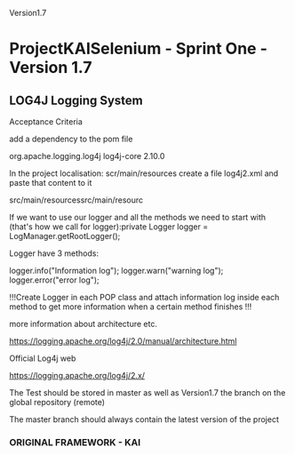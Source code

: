  Version1.7
# ProjectKAISelenium - Sprint One -Version 1.7


##  LOG4J Logging System

Acceptance Criteria

add a dependency to the pom file

<dependency>
     <groupId>org.apache.logging.log4j</groupId>
     <artifactId>log4j-core</artifactId>
     <version>2.10.0</version>
 </dependency>

In the project localisation: scr/main/resources create a file log4j2.xml and paste that content to it

<?xml version="1.0" encoding="UTF-8"?>
 <Configuration status="INFO">
     <Appenders>
         <Console name="console" target="SYSTEM_OUT">
             <PatternLayout
                     pattern="[%-5level] %d{yyyy-MM-dd HH:mm:ss.SSS} [%t] %C - %msg%n" />
         </Console>
     </Appenders>
     <Loggers>
         <Root level="debug" additivity="false">
             <AppenderRef ref="console" />
         </Root>
     </Loggers>
 </Configuration>

 src/main/resourcessrc/main/resourc

If we want to use our logger and all the methods we need to start with (that's how we call for logger):private Logger logger = LogManager.getRootLogger();

Logger have 3 methods:

logger.info("Information log");
 logger.warn("warning log");
 logger.error("error log");

!!!Create Logger in each POP class and attach information log inside each method to get more information when a certain method finishes !!!

more information about architecture etc. 

https://logging.apache.org/log4j/2.0/manual/architecture.html

Official Log4j web

https://logging.apache.org/log4j/2.x/

The Test should be stored in master as well as Version1.7 the branch on the global repository (remote)

The master branch should always contain the latest version of the project


### ORIGINAL FRAMEWORK - KAI

